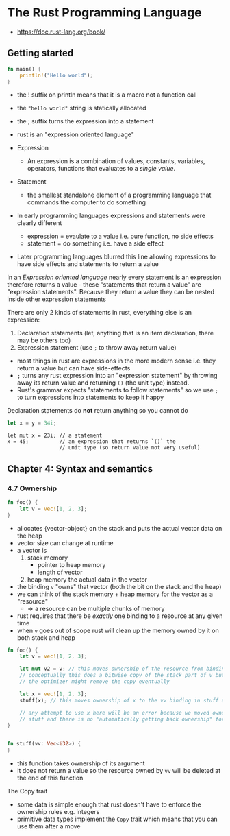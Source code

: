 # The Rust Programming Language

* <https://doc.rust-lang.org/book/>

## Getting started

```rust
fn main() {
    println!("Hello world");
}
```

* the ! suffix on println means that it is a macro not a function call
* the `"hello world"` string is statically allocated
* the ; suffix turns the expression into a statement
* rust is an "expression oriented language"

* Expression
    * An expression is a combination of values, constants, variables, operators, functions that evaluates to a _single value_.
* Statement
    * the smallest standalone element of a programming language that commands the computer to do something
* In early programming languages expressions and statements were clearly different
    * expression = evaulate to a value i.e. pure function, no side effects
    * statement = do something i.e. have a side effect
* Later programming languages blurred this line allowing expressions to have side effects and statements to return a value

In an _Expression oriented language_ nearly every statement is an expression
therefore returns a value - these "statements that return a value" are
"expression statements". Because they return a value they can be nested inside
other expression statements

There are only 2 kinds of statements in rust, everything else is an expression:

1. Declaration statements (let, anything that is an item declaration, there may be others too)
2. Expression statement (use `;` to throw away return value)

* most things in rust are expressions in the more modern sense i.e. they return a value but can have side-effects
* `;` turns any rust expression into an "expression statement" by throwing away its return value and returning `()` (the unit type) instead.
* Rust's grammar expects "statements to follow statements" so we use `;` to turn expressions into statements to keep it happy

Declaration statements do **not** return anything so you cannot do

```rust
let x = y = 34i;
```

```
let mut x = 23i; // a statement
x = 45;          // an expression that returns `()` the
                 // unit type (so return value not very useful)
```



## Chapter 4: Syntax and semantics

### 4.7 Ownership


```rust
fn foo() {
    let v = vec![1, 2, 3];
}
```

* allocates {vector-object} on the stack and puts the actual vector data on the heap
* vector size can change at runtime
* a vector is
    1. stack memory
        * pointer to heap memory
        * length of vector
    2. heap memory
        the actual data in the vector
* the binding `v` "owns" that vector (both the bit on the stack and the heap)
* we can think of the stack memory + heap memory for the vector as a "resource"
    * => a resource can be multiple chunks of memory
* rust requires that there be _exactly_ one binding to a resource at any given time
* when `v` goes out of scope rust will clean up the memory owned by it on both stack and heap

```rust
fn foo() {
    let v = vec![1, 2, 3];

    let mut v2 = v; // this moves ownership of the resource from binding v to binding v2
    // conceptually this does a bitwise copy of the stack part of v but does not change the heap part
    // the optimizer might remove the copy eventually

    let x = vec![1, 2, 3];
    stuff(x); // this moves ownership of x to the vv binding in stuff and we don't get it back!

    // any attempt to use x here will be an error because we moved ownership to
    // stuff and there is no "automatically getting back ownership" for moves
}


fn stuff(vv: Vec<i32>) {
}
```
* this function takes ownership of its argument
* it does not return a value so the resource owned by `vv` will be deleted at the end of this function


The Copy trait

* some data is simple enough that rust doesn't have to enforce the ownership rules e.g. integers
* primitive data types implement the `Copy` trait which means that you can use them after a move
